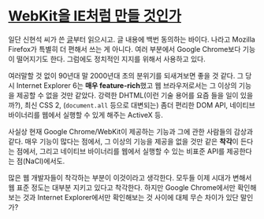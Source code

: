 [WebKit을 IE처럼 만들 것인가][source]
=====================================

일단 신현석 씨가 쓴 [글][1]부터 읽으시고. 글 내용에 백번 동의하는 바이다. 나라고 Mozilla Firefox가 특별히 더 편해서 쓰는 게 아니다. 여러 부분에서 Google Chrome보다 기능이 떨어지기도 한다. 그럼에도 정치적인 지지를 위해서 사용하고 있다.

여러말할 것 없이 90년대 말 2000년대 초의 분위기를 되새겨보면 좋을 것 같다. 그 당시 Internet Explorer 6는 **매우 feature-rich**했고 웹 브라우저로서는 그 이상의 기능을 제공할 수 없을 것만 같았다. 강력한 DHTML(이런 기술 용어를 요즘 들을 일이 있을까?), 최신 CSS 2, (`document.all` 등으로 대변되는) 좀더 편리한 DOM API, 네이티브 바이너리를 웹에서 실행할 수 있게 해주는 ActiveX 등.

사실상 현재 Google Chrome/WebKit이 제공하는 기능과 그에 관한 사람들의 감상과 같다. 매우 기능이 많다는 점에서, 그 이상의 기능을 제공을 없을 것만 같은 **착각**이 든다는 점에서, 그리고 네이티브 바이너리를 웹에서 실행할 수 있는 비표준 API를 제공한다는 점(NaCl)에서도.

많은 웹 개발자들이 착각하는 부분이 이것이라고 생각한다. 모두들 이제 시대가 변해서 웹 표준 정도는 대부분 지키고 있다고 착각한다. 하지만 Google Chrome에서만 확인해보는 것과 Internet Explorer에서만 확인해보는 것 사이에 대체 무슨 차이가 있단 말인가?

[1]: http://hyeonseok.com/soojung/interoperability/2012/03/11/695.html

[source]: http://hyeonseok.com/soojung/interoperability/2012/03/11/695.html
